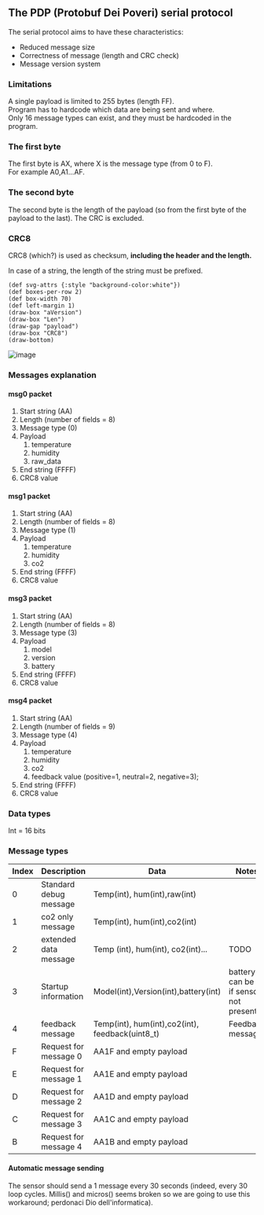 ## The PDP (Protobuf Dei Poveri) serial protocol

The serial protocol aims to have these characteristics:
- Reduced message size
- Correctness of message (length and CRC check)
- Message version system

### Limitations
A single payload is limited to 255 bytes (length FF).  
Program has to hardcode which data are being sent and where.  
Only 16 message types can exist, and they must be hardcoded in the program.  

### The first byte

The first byte is AX, where X is the message type (from 0 to F).  
For example A0,A1...AF.  

### The second byte

The second byte is the length of the payload (so from the first byte of the payload to the last). The CRC is excluded.  

### CRC8

CRC8 (which?) is used as checksum, **including the header and the length.**

In case of a string, the length of the string must be prefixed.

```bytefield
(def svg-attrs {:style "background-color:white"})
(def boxes-per-row 2)
(def box-width 70)
(def left-margin 1)
(draw-box "aVersion")
(draw-box "Len")
(draw-gap "payload")
(draw-box "CRC8")
(draw-bottom)
```
![image](https://user-images.githubusercontent.com/4050967/204576738-7696bc1a-cf01-4922-8fbb-d043fcafbe89.jpg)

### Messages explanation
#### msg0 packet

1. Start string (AA)
2. Length (number of fields = 8)
3. Message type (0)
4. Payload
	1. temperature
	2. humidity
	3. raw_data
5. End string (FFFF)
6. CRC8 value

#### msg1 packet

1. Start string (AA)
2. Length (number of fields = 8)
3. Message type (1)
4. Payload
	1. temperature
	2. humidity
	3. co2
5. End string (FFFF)
6. CRC8 value

#### msg3 packet

1. Start string (AA)
2. Length (number of fields = 8)
3. Message type (3)
4. Payload
	1. model
	2. version
	3. battery
5. End string (FFFF)
6. CRC8 value

#### msg4 packet

1. Start string (AA)
2. Length (number of fields = 9)
3. Message type (4)
4. Payload
	1. temperature
	2. humidity
	3. co2
	4. feedback value (positive=1, neutral=2, negative=3);
5. End string (FFFF)
6. CRC8 value

### Data types

Int = 16 bits

### Message types
|Index   |Description   |Data|Notes|
|---|---|----|----|
|0|Standard debug message|Temp(int), hum(int),raw(int)|
|1|co2 only message|Temp(int), hum(int),co2(int)|
|2|extended data message|Temp (int), hum(int), co2(int)...|TODO
|3|Startup information|Model(int),Version(int),battery(int)|battery can be 0 if sensor not present
|4|feedback message|Temp(int), hum(int),co2(int), feedback(uint8_t)| Feedback message
|F|Request for message 0|AA1F and empty payload
|E|Request for message 1|AA1E and empty payload
|D|Request for message 2|AA1D and empty payload
|C|Request for message 3|AA1C and empty payload
|B|Request for message 4|AA1B and empty payload

#### Automatic message sending
The sensor should send a 
1 
message every 
30
seconds (indeed, every 30 loop cycles. Millis() and micros() seems broken so we are going to use this workaround; perdonaci Dio dell'informatica).
